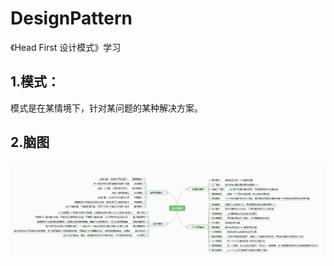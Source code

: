 # DesignPattern
《Head First 设计模式》学习









## 1.模式：

模式是在某情境下，针对某问题的某种解决方案。







## 2.脑图

![](./images/设计模式1.png)